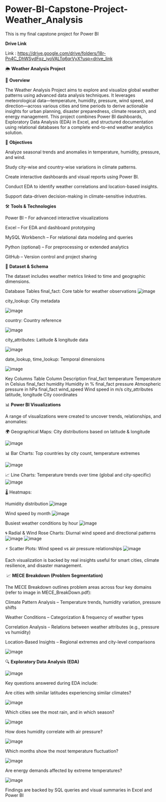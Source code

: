 # Power-BI-Capstone-Project-Weather_Analysis
This is my final capstone project for Power BI

**Drive Link**

Link : https://drive.google.com/drive/folders/18r-Pn4C_DhWSydFqz_iyoVALTq6qrVyX?usp=drive_link


🌦️ **Weather Analysis Project**



📌 **Overview**


The Weather Analysis Project aims to explore and visualize global weather patterns using advanced data analysis techniques. It leverages meteorological data—temperature, humidity, pressure, wind speed, and direction—across various cities and time periods to derive actionable insights for urban planning, disaster preparedness, climate research, and energy management.
This project combines Power BI dashboards, Exploratory Data Analysis (EDA) in Excel, and structured documentation using relational databases for a complete end-to-end weather analytics solution.



🎯 **Objectives**


Analyze seasonal trends and anomalies in temperature, humidity, pressure, and wind.

Study city-wise and country-wise variations in climate patterns.

Create interactive dashboards and visual reports using Power BI.

Conduct EDA to identify weather correlations and location-based insights.

Support data-driven decision-making in climate-sensitive industries.


🛠️ **Tools & Technologies**


Power BI – For advanced interactive visualizations

Excel – For EDA and dashboard prototyping

MySQL Workbench – For relational data modeling and queries

Python (optional) – For preprocessing or extended analytics

GitHub – Version control and project sharing


🧰 **Dataset & Schema**


The dataset includes weather metrics linked to time and geographic dimensions.

Database Tables
final_fact: Core table for weather observations
![image](https://github.com/user-attachments/assets/8e1fc06c-9a4d-4ece-bb88-5ab1caf71e56)

city_lookup: City metadata

![image](https://github.com/user-attachments/assets/701dfaed-7011-49ab-845f-355669e52a06)

country: Country reference

![image](https://github.com/user-attachments/assets/05b451f1-146f-4fe8-a652-e988b97cd1ba)

city_attributes: Latitude & longitude data

![image](https://github.com/user-attachments/assets/e3c12351-71c6-4434-811a-e379e455fc6f)

date_lookup, time_lookup: Temporal dimensions

![image](https://github.com/user-attachments/assets/f256b52f-890b-4b66-8d72-76c00f80a77c)

Key Columns
Table	Column	Description
final_fact	temperature	Temperature in Celsius
final_fact	humidity	Humidity in %
final_fact	pressure	Atmospheric pressure in hPa
final_fact	wind_speed	Wind speed in m/s
city_attributes	latitude, longitude	City coordinates


📊 **Power BI Visualizations**


A range of visualizations were created to uncover trends, relationships, and anomalies:

🌍 Geographical Maps: City distributions based on latitude & longitude

![image](https://github.com/user-attachments/assets/9ef3f3ba-71cb-4f79-bfc0-2d2812d4c641)


📊 Bar Charts: Top countries by city count, temperature extremes

![image](https://github.com/user-attachments/assets/444c7b4e-0f5b-49ea-b275-8fb5104c0868)


📈 Line Charts: Temperature trends over time (global and city-specific)
![image](https://github.com/user-attachments/assets/ae05a67f-6745-46b4-a348-620d9af47b44)


🌡️ Heatmaps:

Humidity distribution
![image](https://github.com/user-attachments/assets/47b94d16-5230-4ec5-b152-aef4918f3598)

Wind speed by month
![image](https://github.com/user-attachments/assets/034408b9-7924-4478-83c7-0036d281f1e3)

Busiest weather conditions by hour
![image](https://github.com/user-attachments/assets/dbfb5e30-bd4a-4ed9-979e-bce8b75f2e3e)

🌀 Radial & Wind Rose Charts: Diurnal wind speed and directional patterns
![image](https://github.com/user-attachments/assets/a5d7db61-67b0-4f9a-bdb2-34271f4d7256)
![image](https://github.com/user-attachments/assets/2f72dae1-86c4-4c6f-9586-b23ea3a00751)

⚡ Scatter Plots: Wind speed vs air pressure relationships
![image](https://github.com/user-attachments/assets/edc7f017-e15b-4a24-83be-095a2a024b05)

Each visualization is backed by real insights useful for smart cities, climate resilience, and disaster management​.

​
📈 **MECE Breakdown (Problem Segmentation)**


The MECE Breakdown outlines problem areas across four key domains (refer to image in MECE_BreakDown.pdf):

Climate Pattern Analysis – Temperature trends, humidity variation, pressure shifts

Weather Conditions – Categorization & frequency of weather types

Correlation Analysis – Relations between weather attributes (e.g., pressure vs humidity)

Location-Based Insights – Regional extremes and city-level comparisons

![image](https://github.com/user-attachments/assets/6dd26ff2-443e-4bad-9346-74bea7246dd0)


🔍 **Exploratory Data Analysis (EDA)**


![image](https://github.com/user-attachments/assets/c82ebdcc-7617-4e51-a2b4-55b23d7890e4)


Key questions answered during EDA include:

Are cities with similar latitudes experiencing similar climates?

![image](https://github.com/user-attachments/assets/5de1eadb-51f4-477a-9a61-e47443011f78)


Which cities see the most rain, and in which season?

![image](https://github.com/user-attachments/assets/1277ab5a-caef-4a16-9c61-d3aba9b95ad1)

How does humidity correlate with air pressure?

![image](https://github.com/user-attachments/assets/c9ee6af6-1982-42be-a420-b33c362b9f85)


Which months show the most temperature fluctuation?

![image](https://github.com/user-attachments/assets/722631f6-26e1-4abb-aa93-e458f14d8b69)


Are energy demands affected by extreme temperatures?

![image](https://github.com/user-attachments/assets/1515747c-af99-4db4-b5de-d31a51ca0878)


Findings are backed by SQL queries and visual summaries in Excel and Power BI
